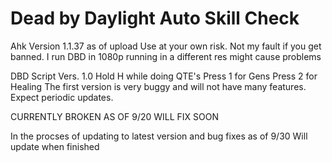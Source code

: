 # Dead by Daylight Auto Skill Check

Ahk Version 1.1.37 as of upload
Use at your own risk. Not my fault if you get banned.
I run DBD in 1080p running in a different res might cause problems



DBD Script Vers. 1.0
Hold H while doing QTE's 
Press 1 for Gens 
Press 2 for Healing
The first version is very buggy and will not have many features.
Expect periodic updates.



CURRENTLY BROKEN AS OF 9/20 WILL FIX SOON
 
In the procses of updating to latest version and bug fixes as of 9/30 
Will update when finished
